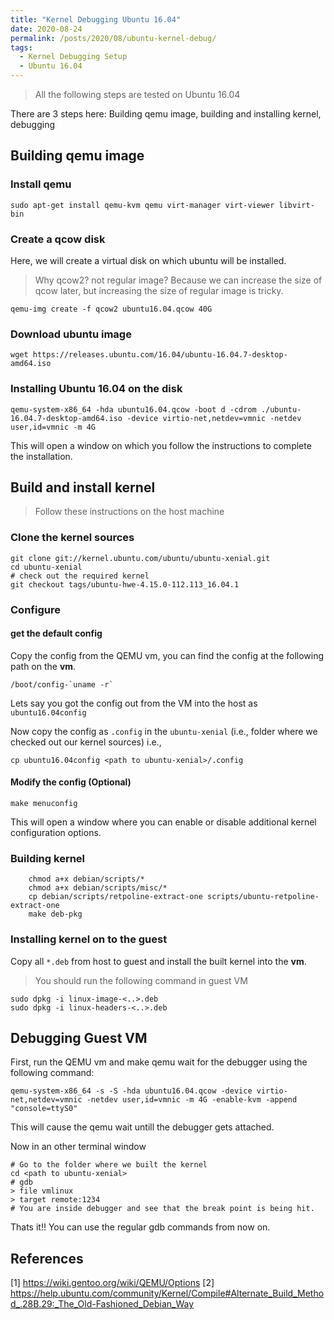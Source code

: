 ```yaml
---
title: "Kernel Debugging Ubuntu 16.04"
date: 2020-08-24
permalink: /posts/2020/08/ubuntu-kernel-debug/
tags:
  - Kernel Debugging Setup
  - Ubuntu 16.04
---
```


> All the following steps are tested on Ubuntu 16.04

There are 3 steps here: Building qemu image, building and installing kernel, debugging

## Building qemu image
### Install qemu
```
sudo apt-get install qemu-kvm qemu virt-manager virt-viewer libvirt-bin
```
### Create a qcow disk
Here, we will create a virtual disk on which ubuntu will be installed.
> Why qcow2? not regular image? 
Because we can increase the size of qcow later, but increasing the size of regular image is tricky.

```
qemu-img create -f qcow2 ubuntu16.04.qcow 40G
```

### Download ubuntu image
```
wget https://releases.ubuntu.com/16.04/ubuntu-16.04.7-desktop-amd64.iso
```
### Installing Ubuntu 16.04 on the disk
```
qemu-system-x86_64 -hda ubuntu16.04.qcow -boot d -cdrom ./ubuntu-16.04.7-desktop-amd64.iso -device virtio-net,netdev=vmnic -netdev user,id=vmnic -m 4G
```
This will open a window on which you follow the instructions to complete the installation.

## Build and install kernel
> Follow these instructions on the host machine
### Clone the kernel sources
```
git clone git://kernel.ubuntu.com/ubuntu/ubuntu-xenial.git
cd ubuntu-xenial
# check out the required kernel
git checkout tags/ubuntu-hwe-4.15.0-112.113_16.04.1
```
### Configure
#### get the default config
Copy the config from the QEMU vm, you can find the config at the following path on the __vm__.
```
/boot/config-`uname -r`
```
Lets say you got the config out from the VM into the host as `ubuntu16.04config`

Now copy the config as `.config` in the `ubuntu-xenial` (i.e., folder where we checked out our kernel sources) i.e.,
```
cp ubuntu16.04config <path to ubuntu-xenial>/.config
```
#### Modify the config (Optional)
```
make menuconfig
```
This will open a window where you can enable or disable additional kernel configuration options.

### Building kernel
```
	chmod a+x debian/scripts/*
	chmod a+x debian/scripts/misc/*
	cp debian/scripts/retpoline-extract-one scripts/ubuntu-retpoline-extract-one
	make deb-pkg
```
### Installing kernel on to the guest
Copy all `*.deb` from host to guest and install the built kernel into the __vm__.
> You should run the following command in guest VM
```
sudo dpkg -i linux-image-<..>.deb
sudo dpkg -i linux-headers-<..>.deb
```

## Debugging Guest VM
First, run the QEMU vm and make qemu wait for the debugger using the following command:
```
qemu-system-x86_64 -s -S -hda ubuntu16.04.qcow -device virtio-net,netdev=vmnic -netdev user,id=vmnic -m 4G -enable-kvm -append "console=ttyS0"
```
This will cause the qemu wait untill the debugger gets attached.

Now in an other terminal window
```
# Go to the folder where we built the kernel
cd <path to ubuntu-xenial>
# gdb
> file vmlinux
> target remote:1234
# You are inside debugger and see that the break point is being hit.
```
Thats it!! You can use the regular gdb commands from now on.

## References
[1] https://wiki.gentoo.org/wiki/QEMU/Options
[2] https://help.ubuntu.com/community/Kernel/Compile#Alternate_Build_Method_.28B.29:_The_Old-Fashioned_Debian_Way
